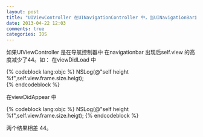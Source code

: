 ```yaml
---
layout: post
title: "UIViewController 在UINavigationController 中，当UINavigationBar出现后的变化"
date: 2013-04-22 12:03
comments: true
categories: IOS
---
```


<p>如果UIViewController 是在导航控制器中
在navigationbar 出现后self.view 的高度减少了44。如：
在viewDidLoad 中 </p>

{% codeblock lang:objc %}
NSLog(@"self height %f",self.view.frame.size.heigt);  
{% endcodeblock %} 
 <p>
在viewDidAppear 中 </p>
{% codeblock lang:objc %}
NSLog(@"self height %f",self.view.frame.size.heigt);  
{% endcodeblock %} 
<p> 两个结果相差 44。</p>